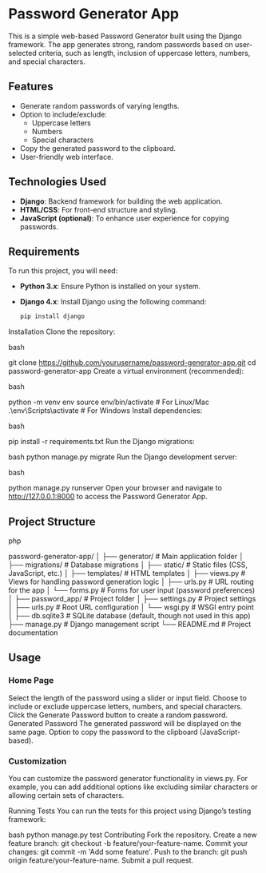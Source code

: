 # Password Generator App

This is a simple web-based Password Generator built using the Django framework. The app generates strong, random passwords based on user-selected criteria, such as length, inclusion of uppercase letters, numbers, and special characters.

## Features

- Generate random passwords of varying lengths.
- Option to include/exclude:
  - Uppercase letters
  - Numbers
  - Special characters
- Copy the generated password to the clipboard.
- User-friendly web interface.

## Technologies Used

- **Django**: Backend framework for building the web application.
- **HTML/CSS**: For front-end structure and styling.
- **JavaScript (optional)**: To enhance user experience for copying passwords.

## Requirements

To run this project, you will need:

- **Python 3.x**: Ensure Python is installed on your system.
- **Django 4.x**: Install Django using the following command:

  ```bash
  pip install django
Installation
Clone the repository:

bash

git clone https://github.com/yourusername/password-generator-app.git
cd password-generator-app
Create a virtual environment (recommended):

bash

python -m venv env
source env/bin/activate  # For Linux/Mac
.\env\Scripts\activate   # For Windows
Install dependencies:

bash

pip install -r requirements.txt
Run the Django migrations:

bash
python manage.py migrate
Run the Django development server:

bash

python manage.py runserver
Open your browser and navigate to http://127.0.0.1:8000 to access the Password Generator App.

## Project Structure
php

password-generator-app/
│
├── generator/            # Main application folder
│   ├── migrations/       # Database migrations
│   ├── static/           # Static files (CSS, JavaScript, etc.)
│   ├── templates/        # HTML templates
│   ├── views.py          # Views for handling password generation logic
│   ├── urls.py           # URL routing for the app
│   └── forms.py          # Forms for user input (password preferences)
│
├── password_app/         # Project folder
│   ├── settings.py       # Project settings
│   ├── urls.py           # Root URL configuration
│   └── wsgi.py           # WSGI entry point
│
├── db.sqlite3            # SQLite database (default, though not used in this app)
├── manage.py             # Django management script
└── README.md             # Project documentation
## Usage
### Home Page
Select the length of the password using a slider or input field.
Choose to include or exclude uppercase letters, numbers, and special characters.
Click the Generate Password button to create a random password.
Generated Password
The generated password will be displayed on the same page.
Option to copy the password to the clipboard (JavaScript-based).
### Customization
You can customize the password generator functionality in views.py. For example, you can add additional options like excluding similar characters or allowing certain sets of characters.

Running Tests
You can run the tests for this project using Django’s testing framework:

bash
python manage.py test
Contributing
Fork the repository.
Create a new feature branch: git checkout -b feature/your-feature-name.
Commit your changes: git commit -m 'Add some feature'.
Push to the branch: git push origin feature/your-feature-name.
Submit a pull request.
